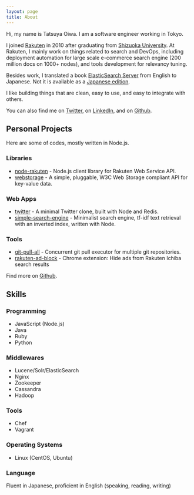 ```yaml
---
layout: page
title: About
---
```


Hi, my name is Tatsuya Oiwa. I am a software engineer working in Tokyo.

I joined [Rakuten](http://global.rakuten.com/corp/) in 2010 after graduating from [Shizuoka University](https://www.shizuoka.ac.jp/english/subject/index.html). At Rakuten, I mainly work on things related to search and DevOps, including deployment automation for large scale e-commerce search engine (200 million docs on 1000+ nodes), and tools development for relevancy tuning.

Besides work, I translated a book [ElasticSearch Server](https://www.packtpub.com/big-data-and-business-intelligence/elasticsearch-server) from English to Japanese. Not it is available as a [Japanese edition](http://ascii.asciimw.jp/books/books/detail/978-4-04-866202-4.shtml).

I like building things that are clean, easy to use, and easy to integrate with others.

You can also find me on [Twitter](https://twitter.com/tatsuyaoiw), on [LinkedIn](https://www.linkedin.com/in/tatsuyaoiw), and on [Github](https://github.com/tatsuyaoiw).

## Personal Projects

Here are some of codes, mostly written in Node.js.

### Libraries

- [node-rakuten](https://github.com/tatsuyaoiw/node-rakuten) - Node.js client library for Rakuten Web Service API.
- [webstorage](https://github.com/tatsuyaoiw/webstorage) - A simple, pluggable, W3C Web Storage compliant API for key-value data.

### Web Apps

- [twitter](https://github.com/tatsuyaoiw/twitter) - A minimal Twitter clone, built with Node and Redis.
- [simple-search-engine](https://github.com/tatsuyaoiw/simple-search-engine) - Minimalist search engine, tf-idf text retrieval with an inverted index, written with Node.

### Tools

- [git-pull-all](https://github.com/tatsuyaoiw/git-pull-all) - Concurrent git pull executor for multiple git repositories.
- [rakuten-ad-block](https://github.com/tatsuyaoiw/rakuten-ad-block) - Chrome extension: Hide ads from Rakuten Ichiba search results

Find more on [Github](https://github.com/tatsuyaoiw).

## Skills

### Programming

- JavaScript (Node.js)
- Java
- Ruby
- Python

### Middlewares

- Lucene/Solr/ElasticSearch
- Nginx
- Zookeeper
- Cassandra
- Hadoop

### Tools

- Chef
- Vagrant

### Operating Systems

- Linux (CentOS, Ubuntu)

### Language

Fluent in Japanese, proficient in English (speaking, reading, writing)
